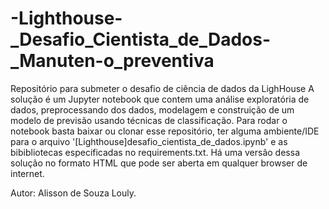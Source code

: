 # -Lighthouse-_Desafio_Cientista_de_Dados-_Manuten-o_preventiva
Repositório para submeter o desafio de ciência de dados da LighHouse
A solução é um Jupyter notebook que contem uma análise exploratória de dados, preprocessando dos dados, modelagem e construição de um modelo de previsão usando técnicas de classificação.
Para rodar o notebook basta baixar ou clonar esse repositório, ter alguma ambiente/IDE para o arquivo '[Lighthouse]desafio_cientista_de_dados.ipynb' e as bibibliotecas especificadas no requirements.txt.
Há uma versão dessa solução no formato HTML que pode ser aberta em qualquer browser de internet.


Autor: Alisson de Souza Louly.
